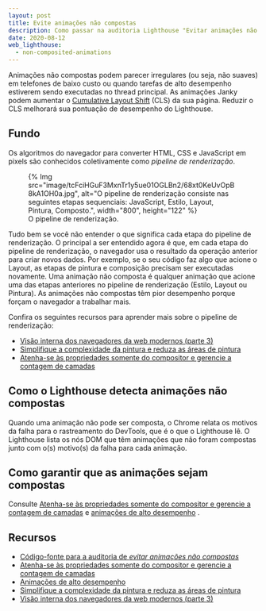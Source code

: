 ```yaml
---
layout: post
title: Evite animações não compostas
description: Como passar na auditoria Lighthouse "Evitar animações não compostas".
date: 2020-08-12
web_lighthouse:
  - non-composited-animations
---
```


Animações não compostas podem parecer irregulares (ou seja, não suaves) em telefones de baixo custo ou quando tarefas de alto desempenho estiverem sendo executadas no thread principal. As animações Janky podem aumentar o [Cumulative Layout Shift](/cls/) (CLS) da sua página. Reduzir o CLS melhorará sua pontuação de desempenho do Lighthouse.

## Fundo

Os algoritmos do navegador para converter HTML, CSS e JavaScript em pixels são conhecidos coletivamente como *pipeline de renderização*.

<figure>{% Img src="image/tcFciHGuF3MxnTr1y5ue01OGLBn2/68xt0KeUvOpB8kA1OH0a.jpg", alt="O pipeline de renderização consiste nas seguintes etapas sequenciais: JavaScript, Estilo, Layout, Pintura, Composto.", width="800", height="122" %} <figcaption>O pipeline de renderização.</figcaption></figure>

Tudo bem se você não entender o que significa cada etapa do pipeline de renderização. O principal a ser entendido agora é que, em cada etapa do pipeline de renderização, o navegador usa o resultado da operação anterior para criar novos dados. Por exemplo, se o seu código faz algo que acione o Layout, as etapas de pintura e composição precisam ser executadas novamente. Uma animação não composta é qualquer animação que acione uma das etapas anteriores no pipeline de renderização (Estilo, Layout ou Pintura). As animações não compostas têm pior desempenho porque forçam o navegador a trabalhar mais.

Confira os seguintes recursos para aprender mais sobre o pipeline de renderização:

- [Visão interna dos navegadores da web modernos (parte 3)](https://developers.google.com/web/updates/2018/09/inside-browser-part3)
- [Simplifique a complexidade da pintura e reduza as áreas de pintura](https://developers.google.com/web/fundamentals/performance/rendering/simplify-paint-complexity-and-reduce-paint-areas)
- [Atenha-se às propriedades somente do compositor e gerencie a contagem de camadas](https://developers.google.com/web/fundamentals/performance/rendering/stick-to-compositor-only-properties-and-manage-layer-count)

## Como o Lighthouse detecta animações não compostas

Quando uma animação não pode ser composta, o Chrome relata os motivos da falha para o rastreamento do DevTools, que é o que o Lighthouse lê. O Lighthouse lista os nós DOM que têm animações que não foram compostas junto com o(s) motivo(s) da falha para cada animação.

## Como garantir que as animações sejam compostas

Consulte [Atenha-se às propriedades somente do compositor e gerencie a contagem de camadas](https://developers.google.com/web/fundamentals/performance/rendering/stick-to-compositor-only-properties-and-manage-layer-count) e [animações de alto desempenho](https://www.html5rocks.com/en/tutorials/speed/high-performance-animations/) .

## Recursos

- [Código-fonte para a auditoria de *evitar animações não compostas*](https://github.com/GoogleChrome/lighthouse/blob/master/lighthouse-core/audits/non-composited-animations.js)
- [Atenha-se às propriedades somente do compositor e gerencie a contagem de camadas](https://developers.google.com/web/fundamentals/performance/rendering/stick-to-compositor-only-properties-and-manage-layer-count)
- [Animações de alto desempenho](https://www.html5rocks.com/en/tutorials/speed/high-performance-animations/)
- [Simplifique a complexidade da pintura e reduza as áreas de pintura](https://developers.google.com/web/fundamentals/performance/rendering/simplify-paint-complexity-and-reduce-paint-areas)
- [Visão interna dos navegadores da web modernos (parte 3)](https://developers.google.com/web/updates/2018/09/inside-browser-part3)
